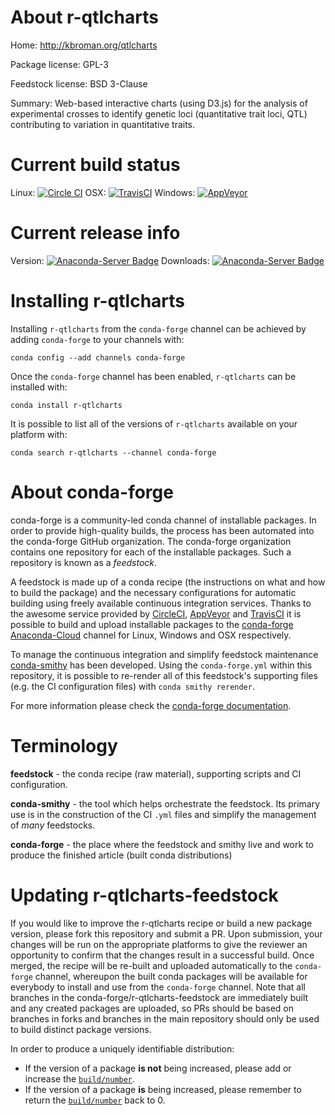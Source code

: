 About r-qtlcharts
=================

Home: http://kbroman.org/qtlcharts

Package license: GPL-3

Feedstock license: BSD 3-Clause

Summary: Web-based interactive charts (using D3.js) for the analysis of experimental crosses to identify genetic loci (quantitative trait loci, QTL) contributing to variation in quantitative traits.



Current build status
====================

Linux: [![Circle CI](https://circleci.com/gh/conda-forge/r-qtlcharts-feedstock.svg?style=shield)](https://circleci.com/gh/conda-forge/r-qtlcharts-feedstock)
OSX: [![TravisCI](https://travis-ci.org/conda-forge/r-qtlcharts-feedstock.svg?branch=master)](https://travis-ci.org/conda-forge/r-qtlcharts-feedstock)
Windows: [![AppVeyor](https://ci.appveyor.com/api/projects/status/github/conda-forge/r-qtlcharts-feedstock?svg=True)](https://ci.appveyor.com/project/conda-forge/r-qtlcharts-feedstock/branch/master)

Current release info
====================
Version: [![Anaconda-Server Badge](https://anaconda.org/conda-forge/r-qtlcharts/badges/version.svg)](https://anaconda.org/conda-forge/r-qtlcharts)
Downloads: [![Anaconda-Server Badge](https://anaconda.org/conda-forge/r-qtlcharts/badges/downloads.svg)](https://anaconda.org/conda-forge/r-qtlcharts)

Installing r-qtlcharts
======================

Installing `r-qtlcharts` from the `conda-forge` channel can be achieved by adding `conda-forge` to your channels with:

```
conda config --add channels conda-forge
```

Once the `conda-forge` channel has been enabled, `r-qtlcharts` can be installed with:

```
conda install r-qtlcharts
```

It is possible to list all of the versions of `r-qtlcharts` available on your platform with:

```
conda search r-qtlcharts --channel conda-forge
```


About conda-forge
=================

conda-forge is a community-led conda channel of installable packages.
In order to provide high-quality builds, the process has been automated into the
conda-forge GitHub organization. The conda-forge organization contains one repository
for each of the installable packages. Such a repository is known as a *feedstock*.

A feedstock is made up of a conda recipe (the instructions on what and how to build
the package) and the necessary configurations for automatic building using freely
available continuous integration services. Thanks to the awesome service provided by
[CircleCI](https://circleci.com/), [AppVeyor](http://www.appveyor.com/)
and [TravisCI](https://travis-ci.org/) it is possible to build and upload installable
packages to the [conda-forge](https://anaconda.org/conda-forge)
[Anaconda-Cloud](http://docs.anaconda.org/) channel for Linux, Windows and OSX respectively.

To manage the continuous integration and simplify feedstock maintenance
[conda-smithy](http://github.com/conda-forge/conda-smithy) has been developed.
Using the ``conda-forge.yml`` within this repository, it is possible to re-render all of
this feedstock's supporting files (e.g. the CI configuration files) with ``conda smithy rerender``.

For more information please check the [conda-forge documentation](https://conda-forge.org/docs/).

Terminology
===========

**feedstock** - the conda recipe (raw material), supporting scripts and CI configuration.

**conda-smithy** - the tool which helps orchestrate the feedstock.
                   Its primary use is in the construction of the CI ``.yml`` files
                   and simplify the management of *many* feedstocks.

**conda-forge** - the place where the feedstock and smithy live and work to
                  produce the finished article (built conda distributions)


Updating r-qtlcharts-feedstock
==============================

If you would like to improve the r-qtlcharts recipe or build a new
package version, please fork this repository and submit a PR. Upon submission,
your changes will be run on the appropriate platforms to give the reviewer an
opportunity to confirm that the changes result in a successful build. Once
merged, the recipe will be re-built and uploaded automatically to the
`conda-forge` channel, whereupon the built conda packages will be available for
everybody to install and use from the `conda-forge` channel.
Note that all branches in the conda-forge/r-qtlcharts-feedstock are
immediately built and any created packages are uploaded, so PRs should be based
on branches in forks and branches in the main repository should only be used to
build distinct package versions.

In order to produce a uniquely identifiable distribution:
 * If the version of a package **is not** being increased, please add or increase
   the [``build/number``](http://conda.pydata.org/docs/building/meta-yaml.html#build-number-and-string).
 * If the version of a package **is** being increased, please remember to return
   the [``build/number``](http://conda.pydata.org/docs/building/meta-yaml.html#build-number-and-string)
   back to 0.